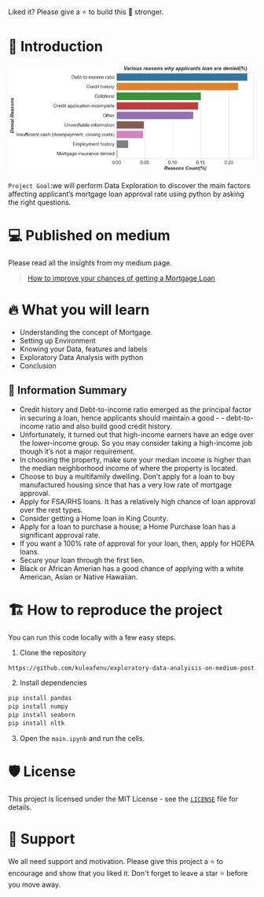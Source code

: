 Liked it? Please give a ⭐️ to build this 💪 stronger.
# 👋 Introduction
<p align="center">
    <a href="https://kuleafenu.medium.com/how-to-improve-your-chances-of-getting-a-mortgage-loan-50df90796c45" target="blank"/>
        <img src="./images/mortgage.png" alt="Plot" />
    </a>
</p>

`Project Goal`:we will perform Data Exploration to discover the main factors affecting applicant’s mortgage loan approval rate using python by asking the right questions.

# 💻 Published on medium
Please read all the insights from my medium page.
> [How to improve your chances of getting a Mortgage Loan](https://kuleafenu.medium.com/how-to-improve-your-chances-of-getting-a-mortgage-loan-50df90796c45)


# 🔥 What you will learn
- Understanding the concept of Mortgage.
- Setting up Environment
- Knowing your Data, features and labels
- Exploratory Data Analysis with python
- Conclusion

## 🔢 Information Summary
- Credit history and Debt-to-income ratio emerged as the principal factor in securing a loan, hence applicants should maintain a good - - debt-to-income ratio and also build good credit history.
- Unfortunately, it turned out that high-income earners have an edge over the lower-income group. So you may consider taking a high-income job though it’s not a major requirement.
- In choosing the property, make sure your median income is higher than the median neighborhood income of where the property is located.
- Choose to buy a multifamily dwelling. Don’t apply for a loan to buy manufactured housing since that has a very low rate of mortgage approval.
- Apply for FSA/RHS loans. It has a relatively high chance of loan approval over the rest types.
- Consider getting a Home loan in King County.
- Apply for a loan to purchase a house; a Home Purchase loan has a significant approval rate.
- If you want a 100% rate of approval for your loan, then, apply for HOEPA loans.
- Secure your loan through the first lien.
- Black or African Amerian has a good chance of applying with a white American, Asian or Native Hawaiian.

# 🏗️ How to reproduce the project
You can run this code locally with a few easy steps.

1. Clone the repository

```bash
https://github.com/kuleafenu/exploratory-data-analyisis-on-medium-post.git
```

2. Install dependencies

```bash
pip install pandas
pip install numpy
pip install seaborn
pip install nltk
```

3. Open the `main.ipynb` and run the cells.

# 🛡️ License
This project is licensed under the MIT License - see the [`LICENSE`](LICENSE) file for details.

# 🙏 Support

We all need support and motivation. Please give this project a ⭐️ to encourage and show that you liked it. Don't forget to leave a star ⭐️ before you move away.
